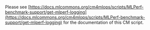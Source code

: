 Please see [https://docs.mlcommons.org/cm4mlops/scripts/MLPerf-benchmark-support/get-mlperf-logging](https://docs.mlcommons.org/cm4mlops/scripts/MLPerf-benchmark-support/get-mlperf-logging) for the documentation of this CM script.
